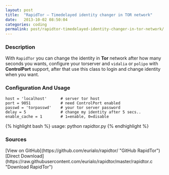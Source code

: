 ```yaml
---
layout: post
title:  "RapidTor – Timedelayed identity changer in TOR network"
date:   2013-10-02 08:50:04
categories: coding
permalink: post/rapidtor-timedelayed-identity-changer-in-tor-network/
---
```


### Description

With `RapidTor` you can change the identity in **Tor** network after how many seconds you wants, configure your torserver and `vidalia` or `polipo` with **ControlPort** support, after that use this class to login and change identity when you want.

### Configuration And Usage

    host = 'localhost'      # server tor host
    port = 9051             # need ControlPort enabled
    passwd = 'torpasswd'    # your tor server password
    delay = 5               # change my identity after 5 secs..
    enable_cache = 1        # 1=enable, 0=disable

{% highlight bash %}
usage: python rapidtor.py
{% endhighlight %}

### Sources

<span id="sources-list">
[View on GitHub](https://github.com/eurialo/rapidtor/ "GitHub RapidTor")
[Direct Download](https://raw.githubusercontent.com/eurialo/rapidtor/master/rapidtor.c "Download RapidTor")
</span>